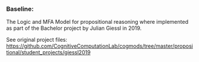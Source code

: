 ### Baseline:
The Logic and MFA Model for propositional reasoning where implemented as part of the Bachelor project by Julian Giessl in 2019.

See original project files: https://github.com/CognitiveComputationLab/cogmods/tree/master/propositional/student_projects/giessl2019







